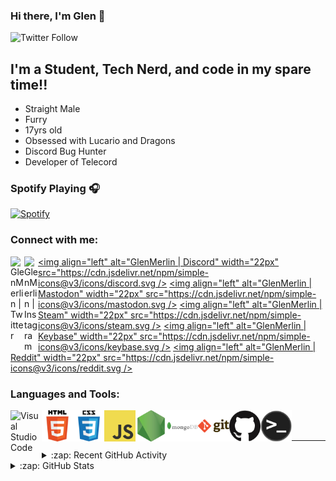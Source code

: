 ### Hi there, I'm Glen 👋

![Twitter Follow](https://img.shields.io/twitter/follow/GlenTheLucario?color=1DA1F2&logo=Twitter&style=for-the-badge)

## I'm a Student, Tech Nerd, and code in my spare time!!

- Straight Male
- Furry
- 17yrs old
- Obsessed with Lucario and Dragons
- Discord Bug Hunter
- Developer of Telecord

### Spotify Playing 🎧

[![Spotify](https://novatorem.glenmerlin.vercel.app/api/spotify)](https://open.spotify.com/user/glenmerlin)

### Connect with me:

[<img align="left" alt="GlenMerlin | Twitter" width="22px" src="https://cdn.jsdelivr.net/npm/simple-icons@v3/icons/twitter.svg" />][twitter]
[<img align="left" alt="GlenMerlin | Instagram" width="22px" src="https://cdn.jsdelivr.net/npm/simple-icons@v3/icons/instagram.svg" />][instagram]
[<img align="left" alt="GlenMerlin | Discord" width="22px" src="https://cdn.jsdelivr.net/npm/simple-icons@v3/icons/discord.svg />][discord]
[<img align="left" alt="GlenMerlin | Mastodon" width="22px" src="https://cdn.jsdelivr.net/npm/simple-icons@v3/icons/mastodon.svg />][mastodon]
[<img align="left" alt="GlenMerlin | Steam" width="22px" src="https://cdn.jsdelivr.net/npm/simple-icons@v3/icons/steam.svg />][steam]
[<img align="left" alt="GlenMerlin | Keybase" width="22px" src="https://cdn.jsdelivr.net/npm/simple-icons@v3/icons/keybase.svg />][keybase]
[<img align="left" alt="GlenMerlin | Reddit" width="22px" src="https://cdn.jsdelivr.net/npm/simple-icons@v3/icons/reddit.svg />][reddit]
<br />

### Languages and Tools:

<img align="left" alt="Visual Studio Code" width="50px" src="https://raw.githubusercontent.com/github/explore/80688e429a7d4ef2fca1e82350fe8e3517d3494d/topics/visual-studio-code/visual-studio-code.png" />
<img align="left" alt="HTML5" width="50px" src="https://raw.githubusercontent.com/github/explore/80688e429a7d4ef2fca1e82350fe8e3517d3494d/topics/html/html.png" />
<img align="left" alt="CSS3" width="50px" src="https://raw.githubusercontent.com/github/explore/80688e429a7d4ef2fca1e82350fe8e3517d3494d/topics/css/css.png" />
<img align="left" alt="JavaScript" width="50px" src="https://raw.githubusercontent.com/github/explore/80688e429a7d4ef2fca1e82350fe8e3517d3494d/topics/javascript/javascript.png" />
<img align="left" alt="Node.js" width="50px" src="https://raw.githubusercontent.com/github/explore/80688e429a7d4ef2fca1e82350fe8e3517d3494d/topics/nodejs/nodejs.png" />
<img align="left" alt="MongoDB" width="50px" src="https://raw.githubusercontent.com/github/explore/80688e429a7d4ef2fca1e82350fe8e3517d3494d/topics/mongodb/mongodb.png" />
<img align="left" alt="Git" width="50px" src="https://raw.githubusercontent.com/github/explore/80688e429a7d4ef2fca1e82350fe8e3517d3494d/topics/git/git.png" />
<img align="left" alt="GitHub" width="50px" src="https://raw.githubusercontent.com/github/explore/78df643247d429f6cc873026c0622819ad797942/topics/github/github.png" />
<img align="left" alt="Terminal" width="50px" src="https://raw.githubusercontent.com/github/explore/80688e429a7d4ef2fca1e82350fe8e3517d3494d/topics/terminal/terminal.png" />

<br />
<br />

---

<details>
  <summary>:zap: Recent GitHub Activity</summary>
  
<!--START_SECTION:activity-->

<!--END_SECTION:activity-->

</details>

<details>
  <summary>:zap: GitHub Stats</summary>

  <img align="left" alt="GlenMerlin's GitHub Stats" src="https://github-readme-stats.glenmerlin.vercel.app/api?username=GlenMerlin&show_icons=true&hide_border=true" />

</details>

[twitter]: https://twitter.com/GlenMerlin
[instagram]: https://instagram.com/glen.m.photos
[discord]: https://discord.gg/BG9dU9Z
[mastodon]: https://mastodon.social/web/accounts/1292192
[steam]: https://steamcommunity.com/id/GlenMerlin/
[keybase]: https://keybase.io/GlenMerlin
[reddit]: https://reddit.com/u/GlenMerlin
